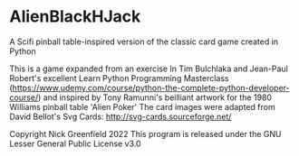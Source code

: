 # AlienBlackHJack
A  Scifi pinball table-inspired version of the classic card game created in Python

This is a game expanded from an exercise In Tim Bulchlaka and Jean-Paul Robert's excellent Learn Python Programming Masterclass
(https://www.udemy.com/course/python-the-complete-python-developer-course/)
and inspired by Tony Ramunni's beilliant artwork for the 1980 Williams pinball table 'Alien Poker'
The card images were adapted from David Bellot's Svg Cards: http://svg-cards.sourceforge.net/

Copyright Nick Greenfield 2022 
This program is released under the GNU Lesser General Public License v3.0
